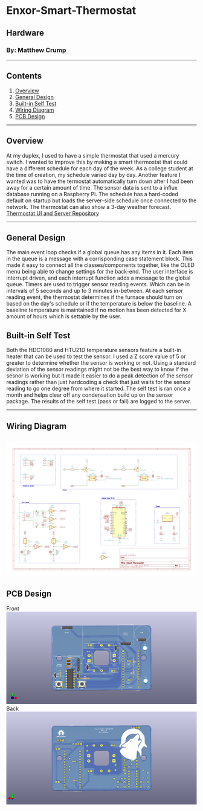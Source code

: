 # Enxor-Smart-Thermostat
## Hardware
### By: Matthew Crump
---
## Contents
1. [Overview](#overview)
2. [General Design](#general-design)
3. [Built-in Self Test](#built-in-self-test)
4. [Wiring Diagram](#wiring-diagram)
5. [PCB Design](#pcb-design)
---
## Overview
At my duplex, I used to have a simple thermostat that used a mercury switch. I wanted to improve this by making a smart thermostat that could have a different schedule for each day of the week. As a college student at the time of creation, my schedule varied day by day. Another feature I wanted was to have the termostat automatically turn down after I had been away for a certain amount of time. The sensor data is sent to a influx database running on a Raspberry Pi. The schedule has a hard-coded default on startup but loads the server-side schedule once connected to the network. The thermostat can also show a 3-day weather forecast.
[Thermostat UI and Server Repository](https://github.com/lekgolo167/Thermostat-UI)

---
## General Design
The main event loop checks if a global queue has any items in it. Each item in the queue is a message with a corrisponding case statement block. This made it easy to connect all the classes/components together, like the OLED menu being able to change settings for the back-end. The user interface is interrupt driven, and each interrupt function adds a message to the global queue.
Timers are used to trigger sensor reading events. Which can be in intervals of 5 seconds and up to 3 minutes in-between. At each sensor reading event, the thermostat determines if the furnace should turn on based on the day's schedule or if the temperature is below the baseline. A baseline temperature is maintained if no motion has been detected for X amount of hours which is settable by the user.

## Built-in Self Test
Both the HDC1080 and HTU21D temperature sensors feature a built-in heater that can be used to test the sensor. I used a Z score value of 5 or greater to determine whether the sensor is working or not. Using a standard deviation of the sensor readings might not be the best way to know if the sesnor is working but it made it easier to do a peak detection of the sensor readings rather than just hardcoding a check that just waits for the sensor reading to go one degree from where it started.
The self test is ran once a month and helps clear off any condensation build up on the sensor package. The results of the self test (pass or fail) are logged to the server.

---
## Wiring Diagram
![Schematic](docs/images/thermostat-schematic.png)
---
## PCB Design
Front
![PCB Front](docs/images/thermostat-front.png)
Back
![PCB Back](docs/images/thermostat-back.png)

